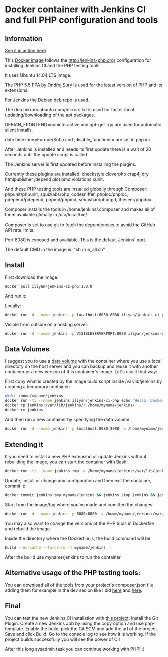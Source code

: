 Docker container with Jenkins CI and full PHP configuration and tools
===

Information
---

[See it in action here](http://jenkins.iliyan-trifonov.com/ "Jenkins CI PHP on iliyan-trifonov.com").

This [Docker image](https://registry.hub.docker.com/u/iliyan/jenkins-ci-php/ "Docker image with Jenkins CI and full PHP configuration and tools")
follows the http://jenkins-php.org/ configuration
for installing Jenkins CI and the PHP testing tools.

It uses Ubuntu 14.04 LTS image.

The [PHP 5.5 PPA by Ondřej Surý](https://launchpad.net/~ondrej/+archive/ubuntu/php5 "PPA for PHP 5.5") is used for the latest version of PHP and its extensions.

For Jenkins [the Debian deb repo](http://pkg.jenkins-ci.org/debian "Jenkins Deb Repo") is used.

The deb mirrors.ubuntu.com/mirrors.txt is used for faster local updating/downloading of the apt packages.

DEBIAN_FRONTEND=noninteractive and apt-get -qq are used for automatic silent installs.

date.timezone=Europe/Sofia and ;disable_functions= are set in php.ini

After Jenkins is installed and needs its first update there is a wait of 20 seconds until the update script is called. 

The Jenkins server is first updated before installing the plugins.

Currently these plugins are installed: checkstyle cloverphp crap4j dry htmlpublisher jdepend plot pmd violations xunit.

And these PHP testing tools are installed globally through Composer:
phpunit/phpunit, squizlabs/php_codesniffer, phploc/phploc, pdepend/pdepend, phpmd/phpmd, sebastian/phpcpd, theseer/phpdox.

Composer installs the tools in /home/jenkins/.composer and makes all of them available globally in /usr/local/bin/.

Composer is set to use git to fetch the dependencies to avoid the GitHub API rate limits.

Port 8080 is exposed and available. This is the default Jenkins' port.

The default CMD in the image is: "sh /run_all.sh"

Install
---

First download the image:

```bash
docker pull iliyan/jenkins-ci-php:1.0.0
```

And run it:

Locally:
```bash
docker run -d --name jenkins -p localhost:8080:8080 iliyan/jenkins-ci-php:1.0.0
```
Visible from outside on a hosting server:
```bash
docker run -d --name jenkins -p VISIBLESERVERPORT:8080 iliyan/jenkins-ci-php:1.0.0
```

Data Volumes
---

I suggest you to use a [data volume](https://docs.docker.com/userguide/dockervolumes/ "Docker Data Volumes") with the container where you use a local directory on the host server and you can backup and reuse it with another container or a new version of this container's image.
Let's use it that way:

First copy what is created by the image build script inside /var/lib/jenkins by creating a temporary container:

```bash
mkdir /home/myname/jenkins
docker run -ti --name jenkins iliyan/jenkins-ci-php echo "Hello, Docker"
docker cp jenkins:/var/lib/jenkins/* /home/myname/jenkins/
docker rm jenkins
```

And then run a new container by specifying the data volume:

```bash
docker run -d --name jenkins -p localhost:8080:8080 -v /home/myname/jenkins:/var/lib/jenkins iliyan/jenkins-ci-php:1.0.0
```

Extending it
---

If you need to install a new PHP extension or update Jenkins without rebuilding the image, you can start the container with Bash:

```bash
docker run -ti --name jenkins_tmp -v /home/myname/jenkins:/var/lib/jenkins iliyan/jenkins-ci-php:1.0.0 bash
```

Update, install or change any configuration and then exit the container, commit it:

```bash
docker commit jenkins_tmp myname/jenkins && jenkins stop jenkins && jenkins rm jenkins jenkins_tmp
```

Start from the image/tag where you've made and comitted the changes:

```bash
docker run -d --name jenkins -p 8080:8080 -v /home/myname/jenkins:/var/lib/jenkins myname/jenkins sh /run_all.sh
```

You may also want to change the versions of the PHP tools in Dockerfile and rebuild the image.

Inside the directory where the Dockerfile is, the build command will be:

```bash
build --no-cache --force-rm -t myname/jenkins .
```

After the buiild use myname/jenkins to run the container

Alternative usage of the PHP testing tools:
---

You can download all of the tools from your project's composer.json file adding them for example in the dev secion like I did [here](http://gitlab.iliyan-trifonov.com/behat-tests/mvc-bdd-tdd/blob/master/composer.json "composer.json") and [here](http://gitlab.iliyan-trifonov.com/behat-tests/mvc-bdd-tdd/blob/master/build.xml "build.xml").

Final
---

You can test the new Jenkins CI installation with [this project](https://github.com/sebastianbergmann/money.git "sebastianbergmann/money").
Install the Git Plugin. Create a new Jenkins Job by using the copy option and use php-template. Enable the build, pick the Git SCM and add
the url of the project. Save and click Build. Go to the console log to see how it is working.
If the project builds successfully you will see the power of CI!

After this long sysadmin task you can continue working with PHP! :)
